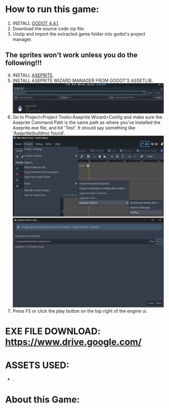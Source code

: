 # How to run this game:
1. INSTALL [GODOT 4.4.1](https://godotengine.org/download/archive/4.4.1-stable/).
2. Download the source code zip file.
3. Unzip and import the extracted game folder into godot's project manager.
## The sprites won't work unless you do the following!!!
4. INSTALL [ASEPRITE](https://github.com/aseprite/aseprite).
5. INSTALL ASEPRITE WIZARD MANAGER FROM GODOT'S ASSETLIB.
![screenshot of aseprite wizard in godot's assetlib](https://github.com/KababDoesGitHub/unstopCognitionGameJam/blob/main/Screenshot%202025-09-16%20174901.png)
6. Go to Project>Project Tools>Aseprite Wizard>Config and make sure the Aseprite Command Path is the same path as where you've installed the Aseprite.exe file, and hit 'Test'. It should say something like 'Aseprite(buildno) found'.
![screenshot of aseprite wizard in godot's assetlib](https://github.com/KababDoesGitHub/unstopCognitionGameJam/blob/main/Screenshot%202025-09-16%20175344.png)
![screenshot of aseprite wizard in godot's assetlib](https://github.com/KababDoesGitHub/unstopCognitionGameJam/blob/main/Screenshot%202025-09-16%20175850.png)
7. Press F5 or click the play button on the top right of the engine ui.

# EXE FILE DOWNLOAD: https://www.drive.google.com/

# ASSETS USED:
- .

# About this Game:
